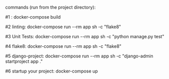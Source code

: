 commands (run from the project directory):


#1 :
docker-compose build

#2 linting:
docker-compose run --rm app sh -c "flake8"

#3 Unit Tests:
docker-compose run --rm app sh -c "python manage.py test"

#4 flake8:
docker-compose run --rm app sh -c "flake8"

#5 django-project:
docker-compose run --rm app sh -c "django-admin startproject app ."

#6 startup your project:
docker-compose up